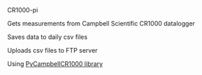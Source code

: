 CR1000-pi

Gets measurements from Campbell Scientific CR1000 datalogger

Saves data to daily csv files

Uploads csv files to FTP server

Using [PyCampbellCR1000 library](https://github.com/LionelDarras/PyCampbellCR1000)